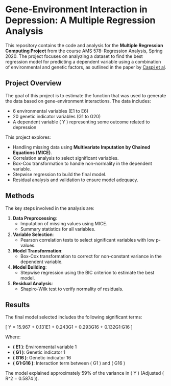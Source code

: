 # Gene-Environment Interaction in Depression: A Multiple Regression Analysis

This repository contains the code and analysis for the **Multiple Regression Computing Project** from the course AMS 578: Regression Analysis, Spring 2020. The project focuses on analyzing a dataset to find the best regression model for predicting a dependent variable using a combination of environmental and genetic factors, as outlined in the paper by [Caspi et al](https://pubmed.ncbi.nlm.nih.gov/19531786/).

## Project Overview

The goal of this project is to estimate the function that was used to generate the data based on gene-environment interactions. The data includes:
- 6 environmental variables (E1 to E6)
- 20 genetic indicator variables (G1 to G20)
- A dependent variable \( Y \) representing some outcome related to depression

This project explores:
- Handling missing data using **Multivariate Imputation by Chained Equations (MICE)**.
- Correlation analysis to select significant variables.
- Box-Cox transformation to handle non-normality in the dependent variable.
- Stepwise regression to build the final model.
- Residual analysis and validation to ensure model adequacy.

## Methods

The key steps involved in the analysis are:
1. **Data Preprocessing**: 
   - Imputation of missing values using MICE.
   - Summary statistics for all variables.
2. **Variable Selection**: 
   - Pearson correlation tests to select significant variables with low p-values.
3. **Model Transformation**: 
   - Box-Cox transformation to correct for non-constant variance in the dependent variable.
4. **Model Building**: 
   - Stepwise regression using the BIC criterion to estimate the best model.
5. **Residual Analysis**: 
   - Shapiro-Wilk test to verify normality of residuals.

## Results

The final model selected includes the following significant terms:

\[
Y = 15.967 + 0.131E1 + 0.243G1 + 0.293G16 + 0.132G1:G16
\]

Where:
- **\( E1 \)**: Environmental variable 1
- **\( G1 \)**: Genetic indicator 1
- **\( G16 \)**: Genetic indicator 16
- **\( G1:G16 \)**: Interaction term between \( G1 \) and \( G16 \)

The model explained approximately 59% of the variance in \( Y \) (Adjusted \( R^2 = 0.5874 \)).